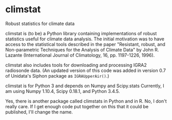 # climstat
Robust statistics for climate data

climstat is (to be) a Python library containing implementations of robust statistics useful for climate data analysis. The initial motivation was to have access to the statistical tools described in the paper "Resistant, robust, and Non-parametric Techniques for the Analysis of Climate Data" by John R. Lazante (International Journal of Climatology, 16, pp. 1197-1226, 1996).

climstat also includes tools for downloading and processing IGRA2 radiosonde data. (An updated version of this code was added in version 0.7 of Unidata's Siphon package as `IGRAUpperAir()`.)


climstat is for Python 3 and depends on Numpy and Scipy.stats
Currently, I am using Numpy 1.10.4, Scipy 0.18.1, and Python 3.4.5.

Yes, there is another package called climstats in Python and in R. No, I don't really care. If I get enough code put together on this that it could be published, I'll change the name.
